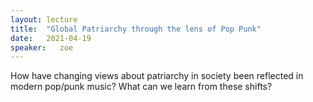 ```yaml
---
layout: lecture
title:  "Global Patriarchy through the lens of Pop Punk"
date:   2021-04-19
speaker:   zoe
---
```


How have changing views about patriarchy in society been reflected in modern
pop/punk music? What can we learn from these shifts?
